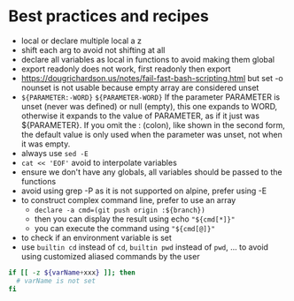 # Best practices and recipes

- local or declare multiple local a z
- shift each arg to avoid not shifting at all
- declare all variables as local in functions to avoid making them global
- export readonly does not work, first readonly then export
- <https://dougrichardson.us/notes/fail-fast-bash-scripting.html> but set -o
  nounset is not usable because empty array are considered unset
- `${PARAMETER:-WORD}` `${PARAMETER-WORD}` If the parameter PARAMETER is unset
  (never was defined) or null (empty), this one expands to WORD, otherwise it
  expands to the value of PARAMETER, as if it just was ${PARAMETER}. If you omit
  the : (colon), like shown in the second form, the default value is only used
  when the parameter was unset, not when it was empty.
- always use `sed -E`
- `cat << 'EOF'` avoid to interpolate variables
- ensure we don't have any globals, all variables should be passed to the
  functions
- avoid using grep -P as it is not supported on alpine, prefer using -E
- to construct complex command line, prefer to use an array
  - `declare -a cmd=(git push origin :${branch})`
  - then you can display the result using echo `"${cmd[*]}"`
  - you can execute the command using `"${cmd[@]}"`
- to check if an environment variable is set
- use `builtin cd` instead of `cd`, `builtin pwd` instead of `pwd`, ... to avoid
  using customized aliased commands by the user

```bash
if [[ -z ${varName+xxx} ]]; then
  # varName is not set
fi
```
